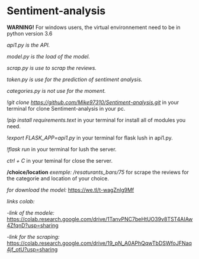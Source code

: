# Sentiment-analysis

**WARNING!** For windows users, the virtual environnement need to be in python version 3.6

*api1.py is the API.*

*model.py is the load of the model.*

*scrap.py is use to scrap the reviews.*

*token.py is use for the prediction of sentiment analysis.*

*categories.py is not use for the moment.*



*!git clone https://github.com/Mike97310/Sentiment-analysis.git* in your terminal for clone Sentiment-analysis in your pc.

*!pip install requirements.text* in your terminal for install all of modules you need.

*!export FLASK_APP=api1.py* in your terminal for flask lush in api1.py.

*!flask run* in your terminal for lush the server.

*ctrl + C* in your teminal for close the server.


**/choice/location** *exemple: /resaturants_bars/75* for scrape the reviews for the categorie and location of your choice.


*for download the model:*
https://we.tl/t-wagZnlg9Mf

*links colab:*

  *-link of the modele:*
    https://colab.research.google.com/drive/1TanvPNC7beHtUO39v8TST4AIAw4ZfqnD?usp=sharing
    
   
   *-link for the scraping:*
    https://colab.research.google.com/drive/19_pN_A0APhQqwTbDSWfoJFNaq4jf_otU?usp=sharing
